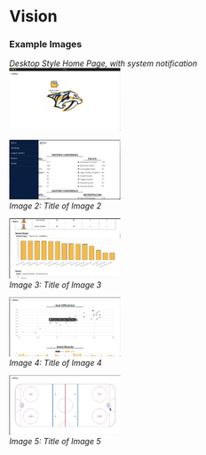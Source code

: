 # Vision
### Example Images

<p align="left">
 <em>Desktop Style Home Page, with system notification</em>

  <img src="./example/image1.png" alt="Image 1" width="200" />
  <br />
 
</p>

<p align="left">
  <img src="./example/image2.png" alt="Image 2" width="200" />
  <br />
  <em>Image 2: Title of Image 2</em>
</p>

<p align="left">
  <img src="./example/image3.png" alt="Image 3" width="200" />
  <br />
  <em>Image 3: Title of Image 3</em>
</p>

<p align="left">
  <img src="./example/image4.png" alt="Image 4" width="200" />
  <br />
  <em>Image 4: Title of Image 4</em>
</p>

<p align="left">
  <img src="./example/image5.png" alt="Image 5" width="200" />
  <br />
  <em>Image 5: Title of Image 5</em>
</p>
